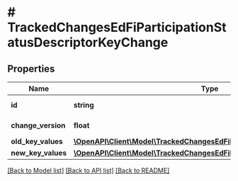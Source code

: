 # # TrackedChangesEdFiParticipationStatusDescriptorKeyChange

## Properties

Name | Type | Description | Notes
------------ | ------------- | ------------- | -------------
**id** | **string** | Resource identifier | [optional]
**change_version** | **float** | Change version | [optional]
**old_key_values** | [**\OpenAPI\Client\Model\TrackedChangesEdFiParticipationStatusDescriptorKey**](TrackedChangesEdFiParticipationStatusDescriptorKey.md) |  | [optional]
**new_key_values** | [**\OpenAPI\Client\Model\TrackedChangesEdFiParticipationStatusDescriptorKey**](TrackedChangesEdFiParticipationStatusDescriptorKey.md) |  | [optional]

[[Back to Model list]](../../README.md#models) [[Back to API list]](../../README.md#endpoints) [[Back to README]](../../README.md)
